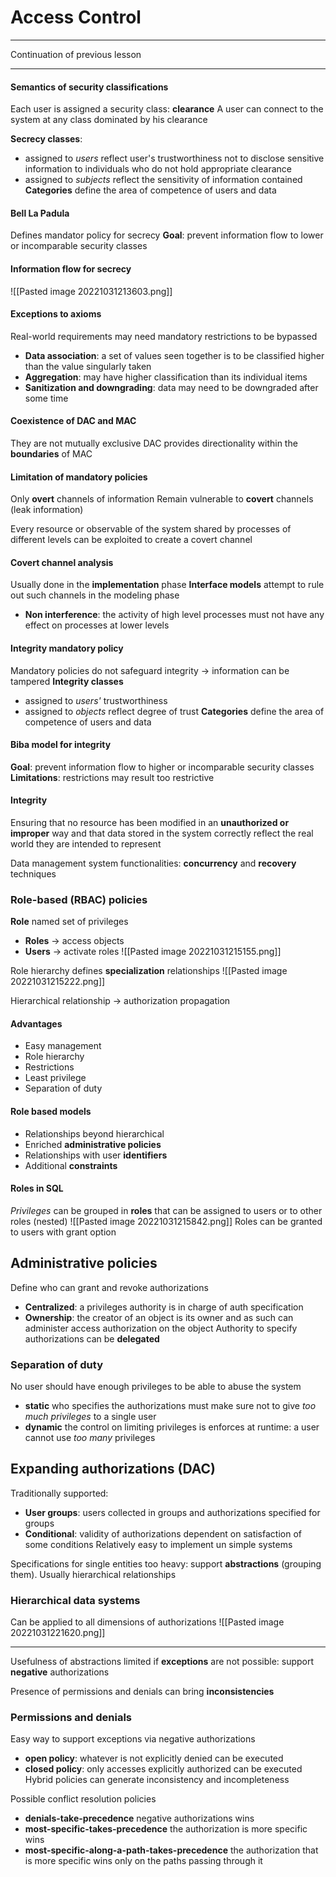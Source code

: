 # Access Control

---

Continuation of previous lesson

---

#### Semantics of security classifications

Each user is assigned a security class: **clearance**
A user can connect to the system at any class dominated by his clearance

**Secrecy classes**:
- assigned to *users* reflect user's trustworthiness not to disclose sensitive information to individuals who do not hold appropriate clearance
- assigned to *subjects* reflect the sensitivity of information contained
**Categories** define the area of competence of users and data

#### Bell La Padula

Defines mandator policy for secrecy
**Goal**: prevent information flow to lower or incomparable security classes

#### Information flow for secrecy
![[Pasted image 20221031213603.png]]

#### Exceptions to axioms

Real-world requirements may need mandatory restrictions to be bypassed
- **Data association**: a set of values seen together is to be classified higher than the value singularly taken
- **Aggregation**: may have higher classification than its individual items
- **Sanitization and downgrading**: data may need to be downgraded after some time

#### Coexistence of DAC and MAC
They are not mutually exclusive
DAC provides directionality within the **boundaries** of MAC

#### Limitation of mandatory policies

Only **overt** channels of information
Remain vulnerable to **covert** channels (leak information)

Every resource or observable of the system shared by processes of different levels can be exploited to create a covert channel

#### Covert channel analysis

Usually done in the **implementation** phase
**Interface models** attempt to rule out such channels in the modeling phase
- **Non interference**: the activity of high level processes must not have any effect on processes at lower levels

#### Integrity mandatory policy

Mandatory policies do not safeguard integrity $\rightarrow$ information can be tampered
**Integrity classes**
- assigned to *users'* trustworthiness
- assigned to *objects* reflect degree of trust
**Categories** define the area of competence of users and data

#### Biba model for integrity
**Goal**: prevent information flow to higher or incomparable security classes
**Limitations**: restrictions may result too restrictive

#### Integrity

Ensuring that no resource has been modified in an **unauthorized or improper** way and that data stored in the system correctly reflect the real world they are intended to represent

Data management system functionalities: **concurrency** and **recovery** techniques


### Role-based (RBAC) policies

**Role** named set of privileges
- **Roles** $\rightarrow$ access objects
- **Users** $\rightarrow$ activate roles
![[Pasted image 20221031215155.png]]

Role hierarchy defines **specialization** relationships
![[Pasted image 20221031215222.png]]

Hierarchical relationship $\rightarrow$ authorization propagation

#### Advantages
- Easy management
- Role hierarchy
- Restrictions
- Least privilege
- Separation of duty

#### Role based models
- Relationships beyond hierarchical
- Enriched **administrative policies**
- Relationships with user **identifiers**
- Additional **constraints**

#### Roles in SQL

*Privileges* can be grouped in **roles** that can be assigned to users or to other roles (nested)
![[Pasted image 20221031215842.png]]
Roles can be granted to users with grant option


## Administrative policies

Define who can grant and revoke authorizations
- **Centralized**: a privileges authority is in charge of auth specification
- **Ownership**: the creator of an object is its owner and as such can administer access authorization on the object
Authority to specify authorizations can be **delegated**

### Separation of duty

No user should have enough privileges to be able to abuse the system
- **static** who specifies the authorizations must make sure not to give *too much privileges* to a single user
- **dynamic** the control on limiting privileges is enforces at runtime: a user cannot use *too many* privileges

## Expanding authorizations (DAC)

Traditionally supported:
- **User groups**: users collected in groups and authorizations specified for groups
- **Conditional**: validity of authorizations dependent on satisfaction of some conditions
Relatively easy to implement un simple systems

Specifications for single entities too heavy: support **abstractions** (grouping them). Usually hierarchical relationships

### Hierarchical data systems

Can be applied to all dimensions of authorizations
![[Pasted image 20221031221620.png]]

---

Usefulness of abstractions limited if **exceptions** are not possible: support **negative** authorizations

Presence of permissions and denials can bring **inconsistencies**

### Permissions and denials

Easy way to support exceptions via negative authorizations
- **open policy**: whatever is not explicitly denied can be executed
- **closed policy**: only accesses explicitly authorized can be executed
Hybrid policies can generate inconsistency and incompleteness

Possible conflict resolution policies
- **denials-take-precedence** negative authorizations wins
- **most-specific-takes-precedence** the authorization is more specific wins
- **most-specific-along-a-path-takes-precedence** the authorization that is more specific wins only on the paths passing through it